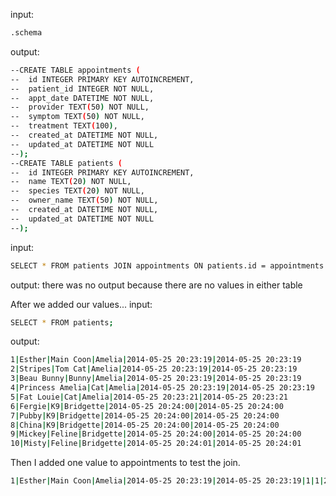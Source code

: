 <!-- ## Show the terminal output here.  -->

input:
```bash 
.schema
```
output:
```bash
--CREATE TABLE appointments (
--  id INTEGER PRIMARY KEY AUTOINCREMENT, 
--  patient_id INTEGER NOT NULL, 
--  appt_date DATETIME NOT NULL, 
--  provider TEXT(50) NOT NULL, 
--  symptom TEXT(50) NOT NULL, 
--  treatment TEXT(100), 
--  created_at DATETIME NOT NULL, 
--  updated_at DATETIME NOT NULL
--);
--CREATE TABLE patients (
--  id INTEGER PRIMARY KEY AUTOINCREMENT, 
--  name TEXT(20) NOT NULL, 
--  species TEXT(20) NOT NULL, 
--  owner_name TEXT(50) NOT NULL, 
--  created_at DATETIME NOT NULL,
--  updated_at DATETIME NOT NULL
--);
```
input:
```bash
SELECT * FROM patients JOIN appointments ON patients.id = appointments.patient_id;
```
output: there was no output because there are no values in either table


After we added our values...
input: 
```bash
SELECT * FROM patients;
```

output: 
```bash
1|Esther|Main Coon|Amelia|2014-05-25 20:23:19|2014-05-25 20:23:19
2|Stripes|Tom Cat|Amelia|2014-05-25 20:23:19|2014-05-25 20:23:19
3|Beau Bunny|Bunny|Amelia|2014-05-25 20:23:19|2014-05-25 20:23:19
4|Princess Amelia|Cat|Amelia|2014-05-25 20:23:19|2014-05-25 20:23:19
5|Fat Louie|Cat|Amelia|2014-05-25 20:23:21|2014-05-25 20:23:21
6|Fergie|K9|Bridgette|2014-05-25 20:24:00|2014-05-25 20:24:00
7|Pubby|K9|Bridgette|2014-05-25 20:24:00|2014-05-25 20:24:00
8|China|K9|Bridgette|2014-05-25 20:24:00|2014-05-25 20:24:00
9|Mickey|Feline|Bridgette|2014-05-25 20:24:00|2014-05-25 20:24:00
10|Misty|Feline|Bridgette|2014-05-25 20:24:01|2014-05-25 20:24:01
```

Then I added one value to appointments to test the join. 
```bash
1|Esther|Main Coon|Amelia|2014-05-25 20:23:19|2014-05-25 20:23:19|1|1|2014-05-26 16:37:10|Amelia|Too Cute|Extra Cuddling|2014-05-26 16:37:10|2014-05-26 16:37:10

```

